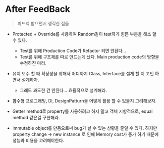 # After FeedBack

> 피드백 받으면서 생각한 점들

- Protected + Override를 사용하여 Random같이 test하기 힘든 부분을 해소 할 수 있다.

  - Test를 위해 Production Code가 Refactor 되면 안된다...
  - Test를 위해 구조체를 따로 만드는게 났다. Main production code의 방향을 수정하진 마라.

- 유지 보수 할 때 확장성을 위해서 어디까지 Class, Interface를 설계 할 지 고민 하면서 설계하자.

  - 그래도 과도한 건 안된다... 효율적으로 설계해라.

- 함수형 프로그래밍, DI, DesignPatturn을 어떻게 활용 할 수 있을지 고려해보자.

- Getter method로 property를 사용하려고 하지 말고 객체 지향적으로, equal method 같은걸 구현해라.

- Immutable object를 만듬으로써 bug가 날 수 있는 상황을 줄일 수 있다. 하지만 property change -> new instance 로 인해 Memory cost가 증가 하기 때문에 성능과 비용을 고려해야한다.

  
